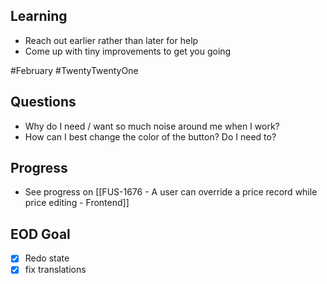 ## Learning 
- Reach out earlier rather than later for help
- Come up with tiny improvements to get you going

#February #TwentyTwentyOne

## Questions
- Why do I need / want so much noise around me when I work?
- How can I best change the color of the button? Do I need to? 


## Progress
- See progress on [[FUS-1676 - A user can override a price record while price editing - Frontend]]


## EOD Goal
- [x] Redo state
- [x] fix translations